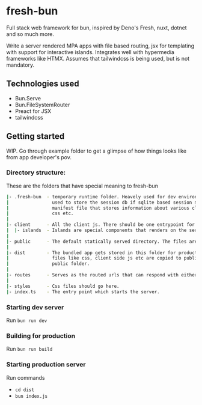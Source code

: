 # fresh-bun

Full stack web framework for bun, inspired by Deno's Fresh, nuxt, dotnet and so much more.

Write a server rendered MPA apps with file based routing, jsx for templating with support
for interactive islands. Integrates well with hypermedia frameworks like HTMX. Assumes that 
tailwindcss is being used, but is not mandatory.

## Technologies used

- Bun.Serve
- Bun.FileSystemRouter
- Preact for JSX
- tailwindcss

## Getting started

WIP. Go through example folder to get a glimpse of how things looks like from app developer's pov.

### Directory structure:

These are the folders that have special meaning to fresh-bun

```bash
|- .fresh-bun  - temporary runtime folder. Heavely used for dev environment. In production environment it is mainly
|                used to store the session db if sqlite based session middleware is enbaled. And also stores the 
|                manifest file that stores information about various client-side artifacts like client js, islands,
|                css etc.
|
|- client      - All the client js. There should be one entrypoint for client js.
|  |- islands  - Islands are special components that renders on the server side and hydrates on the client side.
|
|- public      - The default statically served directory. The files are served at the root. At built time publicly served 
|
|- dist        - The bundled app gets stored in this folder for production deployment, copy this folder.
|                files like css, client side js etc are copied to public folder along with what already exists in the
|                public folder.
|
|- routes      - Serves as the routed urls that can respond with either html pages or API responses like json results.
|
|- styles      - Css files should go here.
|- index.ts    - The entry point which starts the server.
```

### Starting dev server

Run `bun run dev`

### Building for production

Run `bun run build`

### Starting production server

Run commands
- `cd dist`
- `bun index.js`

